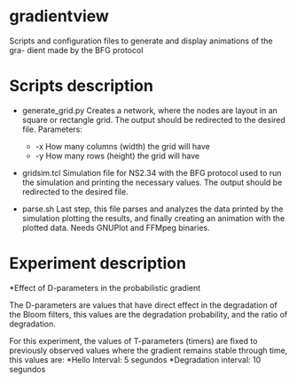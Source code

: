 # gradientview
Scripts and configuration files to generate and display animations of the gra-
dient made by the BFG protocol

Scripts description
===================

* generate_grid.py
Creates a network, where the nodes are layout in an square or rectangle grid. 
The output should be redirected to the desired file.
Parameters:

  * -x How many columns (width) the grid will have
  * -y How many rows (height) the grid will have

* gridsim.tcl
Simulation file for NS2.34 with the BFG protocol used to run the simulation 
and printing the necessary values. The output should be redirected to the 
desired file.

* parse.sh
Last step, this file parses and analyzes the data printed by the simulation
plotting the results, and finally creating an animation with the plotted 
data. Needs GNUPlot and FFMpeg binaries.



Experiment description
===============================

*Effect of D-parameters in the probabilistic gradient

The D-parameters are values that have direct effect in the degradation
of the Bloom filters, this values are the degradation probability, and
the ratio of degradation. 

For this experiment, the values of T-parameters (timers) are fixed to 
previously observed values where the gradient remains stable through time,
this values are:
   *Hello Interval: 5 segundos
   *Degradation interval: 10 segundos

